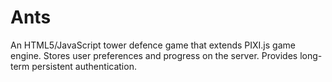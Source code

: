 # Ants
 An HTML5/JavaScript tower defence game that extends PIXI.js game engine. Stores user preferences and progress on the server. Provides long-term persistent authentication.